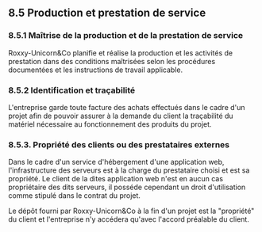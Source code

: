 ## 8.5 Production et prestation de service

### 8.5.1 Maîtrise de la production et de la prestation de service

Roxxy-Unicorn&Co planifie et réalise la production et les activités de prestation dans des conditions maîtrisées selon les procédures documentées et les instructions de travail applicable.

### 8.5.2 Identification et traçabilité

L'entreprise garde toute facture des achats effectués dans le cadre d'un projet afin de pouvoir assurer à la demande du client la traçabilité du matériel nécessaire au fonctionnement des produits du projet.

### 8.5.3. Propriété des clients ou des prestataires externes

Dans le cadre d'un service d'hébergement d'une application web, l'infrastructure des serveurs est à la charge du prestataire choisi et est sa propriété. Le client de la dites application web n'est en aucun cas propriétaire des dits serveurs, il posséde cependant un droit d'utilisation comme stipulé dans le contrat du projet.

Le dépôt fourni par Roxxy-Unicorn&Co à la fin d'un projet est la "propriété" du client et l'entreprise n'y accédera qu'avec l'accord préalable du client.